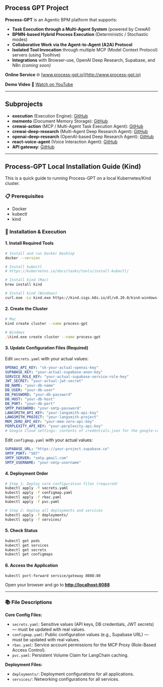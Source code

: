 

## Process GPT Project

**Process-GPT** is an Agentic BPM platform that supports:

* **Task Execution through a Multi-Agent System** (powered by CrewAI)
* **BPMN-based Hybrid Process Execution** (Deterministic / Stochastic modes)
* **Collaborative Work via the Agent-to-Agent (A2A) Protocol**
* **Isolated Tool Invocation** through multiple MCP (Model Context Protocol) servers (using Toolhive)
* **Integrations** with Browser-use, OpenAI Deep Research, Supabase, and N8n *(coming soon)*

**Online Service**
🌐 [www.process-gpt.io](http://www.process-gpt.io)

**Demo Video**
🎥 [Watch on YouTube](https://youtu.be/KBxxQvxvmPo?si=dtuKqc-WMTzw0jVh)

---

## Subprojects

* **execution** (Execution Engine): [GitHub](https://github.com/uengine-oss/process-gpt-execution)
* **memento** (Document Memory Storage): [GitHub](https://github.com/uengine-oss/process-gpt-memento)
* **crewai-action** (MCP / Multi-Agent Task Execution Agent): [GitHub](https://github.com/uengine-oss/prcoess-gpt-crewai-action)
* **crewai-deep-research** (Multi-Agent Deep Research Agent): [GitHub](https://github.com/uengine-oss/process-gpt-crewai-deep-research)
* **openai-deep-research** (OpenAI-based Deep Research Agent): [GitHub](https://github.com/uengine-oss/process-gpt-openai-deep-research)
* **react-voice-agent** (Voice Interaction Agent): [GitHub](https://github.com/uengine-oss/process-gpt-react-voice-agent)
* **API gateway**: [GitHub](https://github.com/uengine-oss/process-gpt-gateway)

---

## Process-GPT Local Installation Guide (Kind)

This is a quick guide to running Process-GPT on a local Kubernetes/Kind cluster.

### 📋 Prerequisites

* Docker
* kubectl
* kind

### 🚀 Installation & Execution

#### 1. Install Required Tools

```bash
# Install and run Docker Desktop
docker --version

# Install kubectl
# https://kubernetes.io/docs/tasks/tools/install-kubectl/

# Install kind (Mac)
brew install kind

# Install kind (Windows)
curl.exe -Lo kind.exe https://kind.sigs.k8s.io/dl/v0.20.0/kind-windows-amd64
```

#### 2. Create the Cluster

```bash
# Mac
kind create cluster --name process-gpt

# Windows
.\kind.exe create cluster --name process-gpt
```

#### 3. Update Configuration Files (Required)

Edit `secrets.yaml` with your actual values:

```yaml
OPENAI_API_KEY: "sk-your-actual-openai-key"
SUPABASE_KEY: "your-actual-supabase-anon-key"
SERVICE_ROLE_KEY: "your-actual-supabase-service-role-key"
JWT_SECRET: "your-actual-jwt-secret"
DB_NAME: "your-db-name"
DB_USER: "your-db-user"
DB_PASSWORD: "your-db-password"
DB_HOST: "your-db-host"
DB_PORT: "your-db-port"
SMTP_PASSWORD: "your-smtp-password"
LANGSMITH_API_KEY: "your-langsmith-api-key"
LANGSMITH_PROJECT: "your-langsmith-project"
MEM_ZERO_API_KEY: "your-mem-zero-api-key"
PERPLEXITY_API_KEY: "your-perplexity-api-key"
# Google Cloud settings: contents of credentials.json for the google-credentials secret
```

Edit `configmap.yaml` with your actual values:

```yaml
SUPABASE_URL: "https://your-project.supabase.co"
SMTP_PORT: "587"
SMTP_SERVER: "smtp.gmail.com"
SMTP_USERNAME: "your-smtp-username"
```

#### 4. Deployment Order

```bash
# Step 1: Deploy core configuration files (required)
kubectl apply -f secrets.yaml
kubectl apply -f configmap.yaml
kubectl apply -f rbac.yaml
kubectl apply -f pvc.yaml

# Step 2: Deploy all deployments and services
kubectl apply -f deployments/
kubectl apply -f services/
```

#### 5. Check Status

```bash
kubectl get pods
kubectl get services
kubectl get secrets
kubectl get configmaps
```

#### 6. Access the Application

```bash
kubectl port-forward service/gateway 8088:80
```

Open your browser and go to **[http://localhost:8088](http://localhost:8088)**

---

### 📚 File Descriptions

**Core Config Files:**

* `secrets.yaml`: Sensitive values (API keys, DB credentials, JWT secrets) — must be updated with real values.
* `configmap.yaml`: Public configuration values (e.g., Supabase URL) — must be updated with real values.
* `rbac.yaml`: Service account permissions for the MCP Proxy (Role-Based Access Control).
* `pvc.yaml`: Persistent Volume Claim for LangChain caching.

**Deployment Files:**

* `deployments/`: Deployment configurations for all applications.
* `services/`: Networking configurations for all services.

